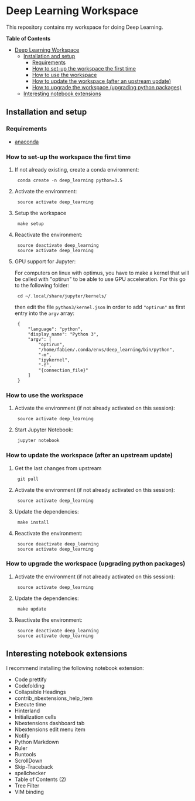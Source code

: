 # Deep Learning Workspace

This repository contains my workspace for doing Deep Learning.

<!-- markdown-toc start - Don't edit this section. Run M-x markdown-toc-generate-toc again -->
**Table of Contents**

- [Deep Learning Workspace](#deep-learning-workspace)
    - [Installation and setup](#installation-and-setup)
        - [Requirements](#requirements)
        - [How to set-up the workspace the first time](#how-to-set-up-the-workspace-the-first-time)
        - [How to use the workspace](#how-to-use-the-workspace)
        - [How to update the workspace (after an upstream update)](#how-to-update-the-workspace-after-an-upstream-update)
        - [How to upgrade the workspace (upgrading python packages)](#how-to-upgrade-the-workspace-upgrading-python-packages)
    - [Interesting notebook extensions](#interesting-notebook-extensions)

<!-- markdown-toc end -->
 
## Installation and setup

### Requirements

* [anaconda](https://www.continuum.io/downloads)

### How to set-up the workspace the first time

1. If not already existing, create a conda environment:

        conda create -n deep_learning python=3.5

2. Activate the environment:

        source activate deep_learning

3. Setup the workspace

        make setup

4. Reactivate the environment:

        source deactivate deep_learning
        source activate deep_learning

5. GPU support for Jupyter:

    For computers on linux with optimus, you have to make a kernel that will be
    called with "optirun" to be able to use GPU acceleration. For this go to the
    following folder:

        cd ~/.local/share/jupyter/kernels/

    then edit the file `python3/kernel.json` in order to add `"optirun"` as
    first entry into the `argv` array:

        {
            "language": "python",
            "display_name": "Python 3",
            "argv": [
                "optirun",
                "/home/fabien/.conda/envs/deep_learning/bin/python",
                "-m",
                "ipykernel",
                "-f",
                "{connection_file}"
            ]
        }

### How to use the workspace

1. Activate the environment (if not already activated on this session):

        source activate deep_learning

2. Start Jupyter Notebook:

        jupyter notebook

### How to update the workspace (after an upstream update)

1. Get the last changes from upstream

        git pull

2. Activate the environment (if not already activated on this session):

        source activate deep_learning

3. Update the dependencies:

        make install

4. Reactivate the environment:

        source deactivate deep_learning
        source activate deep_learning

### How to upgrade the workspace (upgrading python packages)

1. Activate the environment (if not already activated on this session):

        source activate deep_learning

2. Update the dependencies:

        make update

3. Reactivate the environment:

        source deactivate deep_learning
        source activate deep_learning

## Interesting notebook extensions

I recommend installing the following notebook extension:

- Code prettify
- Codefolding
- Collapsible Headings
- contrib_nbextensions_help_item
- Execute time
- Hinterland
- Initialization cells
- Nbextensions dashboard tab
- Nbextensions edit menu item
- Notify
- Python Markdown
- Ruler
- Runtools
- ScrollDown
- Skip-Traceback
- spellchecker
- Table of Contents (2)
- Tree Filter
- VIM binding
